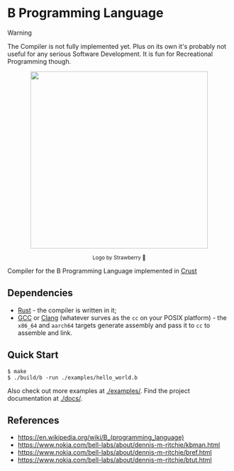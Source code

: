 # B Programming Language

> [!WARNING]
> The Compiler is not fully implemented yet. Plus on its own it's probably not useful for any serious Software Development. It is fun for Recreational Programming though.

<p align=center>
  <img src="./logo/logo_strawberry.png" width=400>
</p>

<p align=center>
  <sub>Logo by Strawberry 🍓</sub>
</p>

Compiler for the B Programming Language implemented in [Crust](https://github.com/tsoding/crust)

## Dependencies

- [Rust](https://www.rust-lang.org/) - the compiler is written in it;
- [GCC](https://gcc.gnu.org/) or [Clang](https://clang.llvm.org/) (whatever surves as the `cc` on your POSIX platform) - the `x86_64` and `aarch64` targets generate assembly and pass it to `cc` to assemble and link.

<!-- TODO: document specific dependencies for the rest of the targets. Like mingw32-w64 and wine on Linux for gas-x86_64-Windows, etc. -->

## Quick Start

```console
$ make
$ ./build/b -run ./examples/hello_world.b
```

Also check out more examples at [./examples/](./examples/).
Find the project documentation at [./docs/](./docs/).

## References

- https://en.wikipedia.org/wiki/B_(programming_language)
- https://www.nokia.com/bell-labs/about/dennis-m-ritchie/kbman.html
- https://www.nokia.com/bell-labs/about/dennis-m-ritchie/bref.html
- https://www.nokia.com/bell-labs/about/dennis-m-ritchie/btut.html
